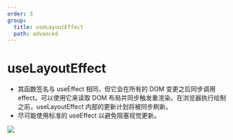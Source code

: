 ```yaml
---
order: 3
group:
  title: useLayoutEffect
  path: advanced
---
```


# useLayoutEffect
- 其函数签名与 useEffect 相同，但它会在所有的 DOM 变更之后同步调用 effect。可以使用它来读取 DOM 布局并同步触发重渲染。在浏览器执行绘制之前，useLayoutEffect 内部的更新计划将被同步刷新。
- 尽可能使用标准的 useEffect 以避免阻塞视觉更新。

<img src="http://img.zhufengpeixun.cn/domrender.jpg">
